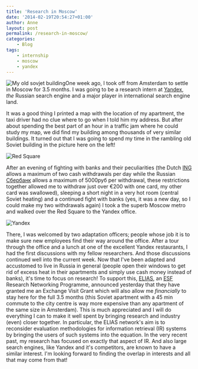 ```yaml
---
title: 'Research in Moscow'
date: '2014-02-19T20:54:27+01:00'
author: Anne
layout: post
permalink: /research-in-moscow/
categories:
    - Blog
tags:
    - internship
    - moscow
    - yandex
---
```


![My old sovjet building](/assets/IMG_5786-e1392834215221-224x300.jpg)One week ago, I took off
from Amsterdam to settle in Moscow for 3.5 months. I was going to be a research intern
at [Yandex](http://company.yandex.com/), *the* Russian search engine and a major player in international search engine
land.

It was a good thing I printed a map with the location of my apartment, the taxi driver had no clue where to go when I
told him my address. But after about spending the best part of an hour in a traffic jam where he could study my map, we
did find my building among thousands of very similar buildings. It turned out that I was going to spend my time in the
rambling old Soviet building in the picture here on the left!

![Red Square](/assets/IMG_5775-300x224.jpg)

After an evening of fighting with banks and their peculiarities (the Dutch [ING](http://www.ing.nl/) allows a maximum of
two cash withdrawals per day while the Russian [Сбербанк](http://www.sberbank.ru/) allows a maximum of 5000руб per
withdrawal, these restrictions together allowed me to withdraw just over €200 with one card, my other card was
swallowed), sleeping a short night in a very hot room (central Soviet heating) and a continued fight with banks (yes, it
was a new day, so I could make my two withdrawals again) I took a the superb Moscow metro and walked over the Red Square
to the Yandex office.

![Yandex](/assets/IMG_5758-e1392834541583-224x300.jpg)

There, I was welcomed by two adaptation officers; people whose job it is to make sure new employees find their way
around the office. After a tour through the office and a lunch at one of the excellent Yandex restaurants, I had the
first discussions with my fellow researchers. And those discussions continued well into the current week. Now that I've
been adapted and accustomed to live in Russia in general (people open their windows to get rid of excess heat in their
apartments and simply use cash money instead of banks), it's time to focus on research! To support
this, [ELIAS](http://elias-network.eu/), an [ESF](http://www.esf.org/) Research Networking Programme, announced
yesterday that they have granted me an Exchange Visit Grant which will also allow me *financially* to stay here for the
full 3.5 months (this Soviet apartment with a 45 min commute to the city centre is way more expensive than any apartment
of the same size in Amsterdam). This is much appreciated and I will do everything I can to make it well spent by
bringing research and industry (even) closer together. In particular, the ELIAS network's aim is to reconsider
evaluation methodologies for information retrieval (IR) systems by bringing the users of such systems into the equation.
In the very recent past, my research has focused on exactly that aspect of IR. And also large search engines, like
Yandex and it's competitors, are known to have a similar interest. I'm looking forward to finding the overlap in
interests and all that may come from that!